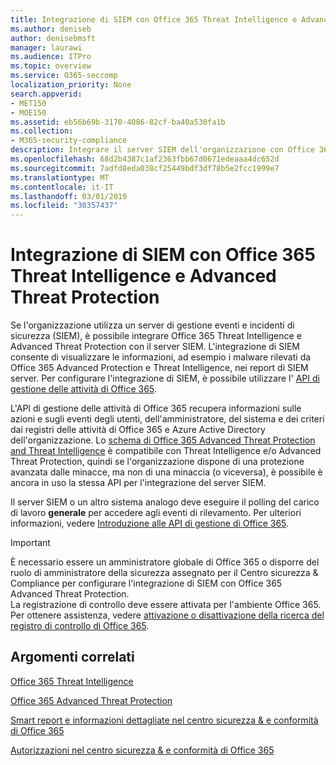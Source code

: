 ```yaml
---
title: Integrazione di SIEM con Office 365 Threat Intelligence e Advanced Threat Protection
ms.author: deniseb
author: denisebmsft
manager: laurawi
ms.audience: ITPro
ms.topic: overview
ms.service: O365-seccomp
localization_priority: None
search.appverid:
- MET150
- MOE150
ms.assetid: eb56b69b-3170-4086-82cf-ba40a530fa1b
ms.collection:
- M365-security-compliance
description: Integrare il server SIEM dell'organizzazione con Office 365 Threat Intelligence e Advanced Threat Protection con l'API di gestione delle attività di Office 365.
ms.openlocfilehash: 68d2b4387c1af2363fbb67d0671edeaaa4dc652d
ms.sourcegitcommit: 7adfd8eda038cf25449bdf3df78b5e2fcc1999e7
ms.translationtype: MT
ms.contentlocale: it-IT
ms.lasthandoff: 03/01/2019
ms.locfileid: "30357437"
---
```

# <a name="siem-integration-with-office-365-threat-intelligence-and-advanced-threat-protection"></a>Integrazione di SIEM con Office 365 Threat Intelligence e Advanced Threat Protection

Se l'organizzazione utilizza un server di gestione eventi e incidenti di sicurezza (SIEM), è possibile integrare Office 365 Threat Intelligence e Advanced Threat Protection con il server SIEM. L'integrazione di SIEM consente di visualizzare le informazioni, ad esempio i malware rilevati da Office 365 Advanced Protection e Threat Intelligence, nei report di SIEM server. Per configurare l'integrazione di SIEM, è possibile utilizzare l' [API di gestione delle attività di Office 365](https://docs.microsoft.com/office/office-365-management-api/office-365-management-activity-api-reference). 

L'API di gestione delle attività di Office 365 recupera informazioni sulle azioni e sugli eventi degli utenti, dell'amministratore, del sistema e dei criteri dai registri delle attività di Office 365 e Azure Active Directory dell'organizzazione. Lo [schema di Office 365 Advanced Threat Protection and Threat Intelligence](https://docs.microsoft.com/office/office-365-management-api/office-365-management-activity-api-schema#office-365-advanced-threat-protection-and-threat-intelligence-schema) è compatibile con Threat Intelligence e/o Advanced Threat Protection, quindi se l'organizzazione dispone di una protezione avanzata dalle minacce, ma non di una minaccia (o viceversa), è possibile è ancora in uso la stessa API per l'integrazione del server SIEM. 

Il server SIEM o un altro sistema analogo deve eseguire il polling del carico di lavoro **generale** per accedere agli eventi di rilevamento. Per ulteriori informazioni, vedere [Introduzione alle API di gestione di Office 365](https://docs.microsoft.com/office/office-365-management-api/get-started-with-office-365-management-apis). 

> [!IMPORTANT]
> È necessario essere un amministratore globale di Office 365 o disporre del ruolo di amministratore della sicurezza assegnato per il Centro sicurezza & Compliance per configurare l'integrazione di SIEM con Office 365 Advanced Threat Protection.<br/>La registrazione di controllo deve essere attivata per l'ambiente Office 365. Per ottenere assistenza, vedere [attivazione o disattivazione della ricerca del registro di controllo di Office 365](turn-audit-log-search-on-or-off.md).

## <a name="related-topics"></a>Argomenti correlati

[Office 365 Threat Intelligence](office-365-ti.md)

[Office 365 Advanced Threat Protection](office-365-atp.md)

[Smart report e informazioni dettagliate nel centro sicurezza &amp; e conformità di Office 365](reports-and-insights-in-security-and-compliance.md)
  
[Autorizzazioni nel centro sicurezza &amp; e conformità di Office 365](permissions-in-the-security-and-compliance-center.md)
  

